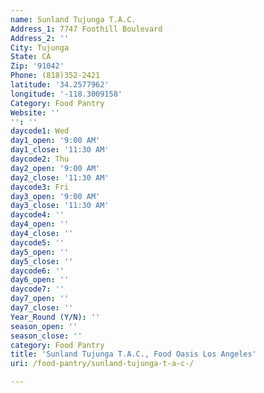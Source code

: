 ```yaml
---
name: Sunland Tujunga T.A.C.
Address_1: 7747 Foothill Boulevard
Address_2: ''
City: Tujunga
State: CA
Zip: '91042'
Phone: (818)352-2421
latitude: '34.2577962'
longitude: '-118.3009158'
Category: Food Pantry
Website: ''
'': ''
daycode1: Wed
day1_open: '9:00 AM'
day1_close: '11:30 AM'
daycode2: Thu
day2_open: '9:00 AM'
day2_close: '11:30 AM'
daycode3: Fri
day3_open: '9:00 AM'
day3_close: '11:30 AM'
daycode4: ''
day4_open: ''
day4_close: ''
daycode5: ''
day5_open: ''
day5_close: ''
daycode6: ''
day6_open: ''
daycode7: ''
day7_open: ''
day7_close: ''
Year_Round (Y/N): ''
season_open: ''
season_close: ''
category: Food Pantry
title: 'Sunland Tujunga T.A.C., Food Oasis Los Angeles'
uri: /food-pantry/sunland-tujunga-t-a-c-/

---
```

